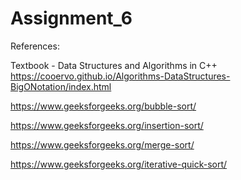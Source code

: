 # Assignment_6

References:

Textbook - Data Structures and Algorithms in C++
https://cooervo.github.io/Algorithms-DataStructures-BigONotation/index.html

https://www.geeksforgeeks.org/bubble-sort/

https://www.geeksforgeeks.org/insertion-sort/

https://www.geeksforgeeks.org/merge-sort/

https://www.geeksforgeeks.org/iterative-quick-sort/
